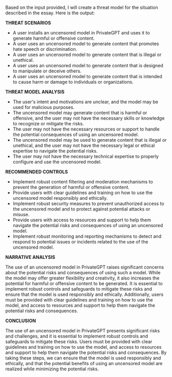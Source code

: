 Based on the input provided, I will create a threat model for the situation described in the essay. Here is the output:

**THREAT SCENARIOS**

* A user installs an uncensored model in PrivateGPT and uses it to generate harmful or offensive content.
* A user uses an uncensored model to generate content that promotes hate speech or discrimination.
* A user uses an uncensored model to generate content that is illegal or unethical.
* A user uses an uncensored model to generate content that is designed to manipulate or deceive others.
* A user uses an uncensored model to generate content that is intended to cause harm or damage to individuals or organizations.

**THREAT MODEL ANALYSIS**

* The user's intent and motivations are unclear, and the model may be used for malicious purposes.
* The uncensored model may generate content that is harmful or offensive, and the user may not have the necessary skills or knowledge to recognize or mitigate the risks.
* The user may not have the necessary resources or support to handle the potential consequences of using an uncensored model.
* The uncensored model may be used to generate content that is illegal or unethical, and the user may not have the necessary legal or ethical expertise to navigate the potential risks.
* The user may not have the necessary technical expertise to properly configure and use the uncensored model.

**RECOMMENDED CONTROLS**

* Implement robust content filtering and moderation mechanisms to prevent the generation of harmful or offensive content.
* Provide users with clear guidelines and training on how to use the uncensored model responsibly and ethically.
* Implement robust security measures to prevent unauthorized access to the uncensored model and to protect against potential attacks or misuse.
* Provide users with access to resources and support to help them navigate the potential risks and consequences of using an uncensored model.
* Implement robust monitoring and reporting mechanisms to detect and respond to potential issues or incidents related to the use of the uncensored model.

**NARRATIVE ANALYSIS**

The use of an uncensored model in PrivateGPT raises significant concerns about the potential risks and consequences of using such a model. While the model may offer greater flexibility and creativity, it also increases the potential for harmful or offensive content to be generated. It is essential to implement robust controls and safeguards to mitigate these risks and ensure that the model is used responsibly and ethically. Additionally, users must be provided with clear guidelines and training on how to use the model, and access to resources and support to help them navigate the potential risks and consequences.

**CONCLUSION**

The use of an uncensored model in PrivateGPT presents significant risks and challenges, and it is essential to implement robust controls and safeguards to mitigate these risks. Users must be provided with clear guidelines and training on how to use the model, and access to resources and support to help them navigate the potential risks and consequences. By taking these steps, we can ensure that the model is used responsibly and ethically, and that the potential benefits of using an uncensored model are realized while minimizing the potential risks.
